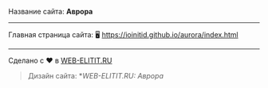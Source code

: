 Название сайта: **Аврора**

------------

Главная страница сайта: 🖥️ https://ioinitid.github.io/aurora/index.html

------------

Сделано с ❤️ в [WEB-ELITIT.RU](https://www.web-elitit.ru "Web-elitit.ru")
> Дизайн сайта: **WEB-ELITIT.RU: Аврора*
